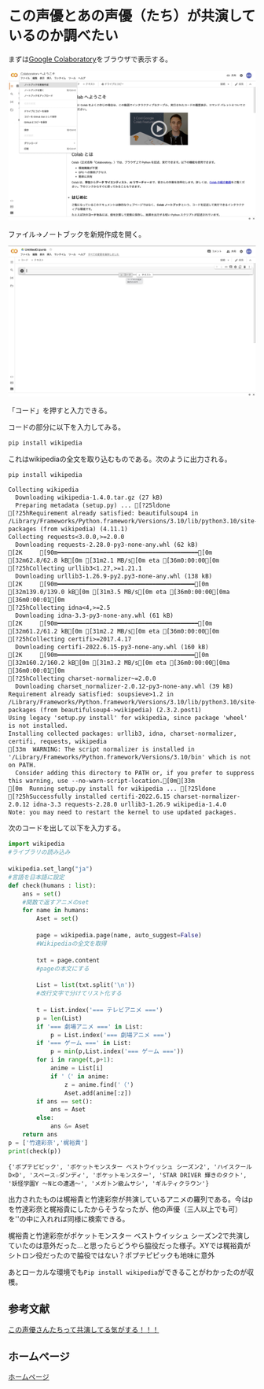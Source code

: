 # この声優とあの声優（たち）が共演しているのか調べたい
まずは[Google Colaboratory](https://colab.research.google.com)をブラウザで表示する。

![](Voice_actor_files/SS_2022-06-18_5-58-20.jpg)

ファイル->ノートブックを新規作成を開く。

![](Voice_actor_files/SS_2022-06-18_6-01-03.jpg)

「コード」を押すと入力できる。

コードの部分に以下を入力してみる。


```python
pip install wikipedia
```

これはwikipediaの全文を取り込むものである。次のように出力される。


```python
pip install wikipedia
```

    Collecting wikipedia
      Downloading wikipedia-1.4.0.tar.gz (27 kB)
      Preparing metadata (setup.py) ... [?25ldone
    [?25hRequirement already satisfied: beautifulsoup4 in /Library/Frameworks/Python.framework/Versions/3.10/lib/python3.10/site-packages (from wikipedia) (4.11.1)
    Collecting requests<3.0.0,>=2.0.0
      Downloading requests-2.28.0-py3-none-any.whl (62 kB)
    [2K     [90m━━━━━━━━━━━━━━━━━━━━━━━━━━━━━━━━━━━━━━━━[0m [32m62.8/62.8 kB[0m [31m2.1 MB/s[0m eta [36m0:00:00[0m
    [?25hCollecting urllib3<1.27,>=1.21.1
      Downloading urllib3-1.26.9-py2.py3-none-any.whl (138 kB)
    [2K     [90m━━━━━━━━━━━━━━━━━━━━━━━━━━━━━━━━━━━━━━━[0m [32m139.0/139.0 kB[0m [31m3.5 MB/s[0m eta [36m0:00:00[0ma [36m0:00:01[0m
    [?25hCollecting idna<4,>=2.5
      Downloading idna-3.3-py3-none-any.whl (61 kB)
    [2K     [90m━━━━━━━━━━━━━━━━━━━━━━━━━━━━━━━━━━━━━━━━[0m [32m61.2/61.2 kB[0m [31m2.2 MB/s[0m eta [36m0:00:00[0m
    [?25hCollecting certifi>=2017.4.17
      Downloading certifi-2022.6.15-py3-none-any.whl (160 kB)
    [2K     [90m━━━━━━━━━━━━━━━━━━━━━━━━━━━━━━━━━━━━━━━[0m [32m160.2/160.2 kB[0m [31m3.2 MB/s[0m eta [36m0:00:00[0ma [36m0:00:01[0m
    [?25hCollecting charset-normalizer~=2.0.0
      Downloading charset_normalizer-2.0.12-py3-none-any.whl (39 kB)
    Requirement already satisfied: soupsieve>1.2 in /Library/Frameworks/Python.framework/Versions/3.10/lib/python3.10/site-packages (from beautifulsoup4->wikipedia) (2.3.2.post1)
    Using legacy 'setup.py install' for wikipedia, since package 'wheel' is not installed.
    Installing collected packages: urllib3, idna, charset-normalizer, certifi, requests, wikipedia
    [33m  WARNING: The script normalizer is installed in '/Library/Frameworks/Python.framework/Versions/3.10/bin' which is not on PATH.
      Consider adding this directory to PATH or, if you prefer to suppress this warning, use --no-warn-script-location.[0m[33m
    [0m  Running setup.py install for wikipedia ... [?25ldone
    [?25hSuccessfully installed certifi-2022.6.15 charset-normalizer-2.0.12 idna-3.3 requests-2.28.0 urllib3-1.26.9 wikipedia-1.4.0
    Note: you may need to restart the kernel to use updated packages.


次のコードを出して以下を入力する。


```python
import wikipedia
#ライブラリの読み込み

wikipedia.set_lang("ja") 
#言語を日本語に設定
def check(humans : list):
    ans = set()
    #関数で返すアニメのset
    for name in humans:
        Aset = set()
        
        page = wikipedia.page(name, auto_suggest=False)
        #Wikipediaの全文を取得
        
        txt = page.content
        #pageの本文にする
        
        List = list(txt.split('\n'))
        #改行文字で分けてリスト化する
        
        t = List.index('=== テレビアニメ ===')
        p = len(List)
        if '=== 劇場アニメ ===' in List:
            p = List.index('=== 劇場アニメ ===')
        if '=== ゲーム ===' in List:
            p = min(p,List.index('=== ゲーム ==='))
        for i in range(t,p+1):
            anime = List[i]
            if '（' in anime:
                z = anime.find('（')
                Aset.add(anime[:z])
        if ans == set():
            ans = Aset
        else:
            ans &= Aset
    return ans
p = ['竹達彩奈','梶裕貴']
print(check(p))

```

    {'ポプテピピック', 'ポケットモンスター ベストウイッシュ シーズン2', 'ハイスクールD×D', 'スペース☆ダンディ', 'ポケットモンスター', 'STAR DRIVER 輝きのタクト', '妖怪学園Y 〜Nとの遭遇〜', 'メガトン級ムサシ', 'ギルティクラウン'}


出力されたものは梶裕貴と竹達彩奈が共演しているアニメの羅列である。今はpを竹達彩奈と梶裕貴にしたからそうなったが、他の声優（三人以上でも可）を''の中に入れれば同様に検索できる。

梶裕貴と竹達彩奈がポケットモンスター ベストウイッシュ シーズン2で共演していたのは意外だった...と思ったらどうやら脇役だった様子。XYでは梶裕貴がシトロン役だったので脇役ではない？ポプテピピックも地味に意外

あとローカルな環境でも`Pip install wikipedia`ができることがわかったのが収穫。

## 参考文献
[この声優さんたちって共演してる気がする！！！](https://qiita.com/Kintetsu_Pearls/items/8d3f02ccfd72008fb910)

## ホームページ
[ホームページ](https://yumannimac.github.io/first/)

<script src="https://blz-soft.github.io/md_style/release/v1.2/md_style.js" ></script>

